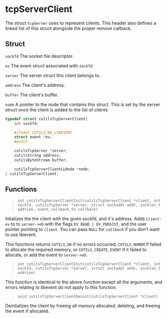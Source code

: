 # tcpServerClient

The struct `tcpServer` uses to represent clients. This header also defines a linked list of this struct alongside the proper remove callback.


## Struct

`sockfd` The socket file descriptor.

`ev` The event struct associated with `sockfd`

`server` The server struct this client belongs to.

`address` The client's address.

`buffer` The client's buffer.

`node` A pointer to the node that contains this struct. This is set by the server struct once the client is added to the list of clients

```c
typedef struct cutilsTcpServerClient{
	int sockfd;

	#ifndef CUTILS_NO_LIBEVENT
	struct event *ev;
	#endif

	cutilsTcpServer *server;
	cutilsString address;
	cutilsByteStream buffer;

	cutilsTcpServerClientLLNode *node;
} cutilsTcpServerClient;
```

## Functions

>`int cutilsTcpServerClientInit(cutilsTcpServerClient *client, int sockfd, cutilsTcpServer *server,
	struct sockaddr addr, socklen_t addrLen, event_callback_fn callback)`

Intializes the the client with the given sockfd, and it's address. Adds `client-ev` to to `server->eb` with the flags `EV_READ | EV_PERSIST`, and the user pointer pointing to `client`. You can pass `NULL` for `callback` if you don't want to use libevent.

This functions returns `CUTILS_OK` if no errors occurred, `CUTILS_NOMEM` if failed to allocate the required memory, or `CUTILS_CREATE_EVENT` if it failed to allocate, or add the event to `server->eb`.

>`int cutilsTcpServerClientInit(cutilsTcpServerClient *client, int sockfd, cutilsTcpServer *server,
	struct sockaddr addr, socklen_t addrLen)`

This function is identical to the above function except all the arguments, and errors relating to libevent do not apply to this function.

>`void cutilsTcpServerClientDeinit(cutilsTcpServerClient *client)`

Deintializes the client by freeing all memory allocated, deleting, and freeing the event if allocated.
